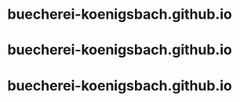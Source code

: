 # buecherei-koenigsbach.github.io
# buecherei-koenigsbach.github.io
# buecherei-koenigsbach.github.io
